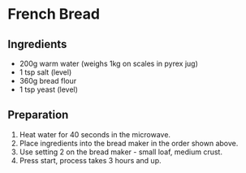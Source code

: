 # French Bread

## Ingredients

- 200g warm water (weighs 1kg on scales in pyrex jug)
- 1 tsp salt (level)
- 360g bread flour
- 1 tsp yeast (level)

## Preparation

1. Heat water for 40 seconds in the microwave.
2. Place ingredients into the bread maker in the order shown above.
3. Use setting 2 on the bread maker - small loaf, medium crust.
4. Press start, process takes 3 hours and up.

